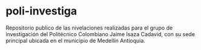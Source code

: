# poli-investiga
Repositorio publico de las nivelaciones realizadas para el grupo de investigación del Politécnico Colombiano Jaime Isaza Cadavid, con su sede principal ubicada en el municipio de Medellín Antioquia.
